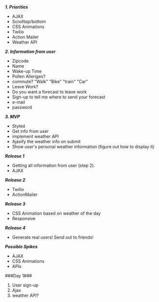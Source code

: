 ***1. Priorities***

  - AJAX
  - Scrolltop/bottom
  - CSS Animations
  - Twilio
  - Action Mailer
  - Weather API

***2. Information from user***
  - Zipcode
  - Name
  - Wake-up Time
  - Pollen Alleriges?
  - commute? "Walk" "Bike" "train" "Car"
  - Leave Work?
  - Do you want a forecast to leave work
  - Sign-up to tell me where to send your forecast
  - e-mail
  - password

***3. MVP***
  - Styled
  - Get info from user
  - implement weather API
  - Ajaxify the weather info on submit
  - Show user's personal weather information (figure out how to display it)

***Release 1***
  - Getting all information from user (step 2).
  - AJAX

***Release 2***
  - Twilio
  - ActionMailer

***Release 3***
  
  - CSS Animation based on weather of the day
  - Responsive

***Release 4***
  - Generate real users!  Send out to friends!

***Possible Spikes***
  - AJAX
  - CSS Animations
  - APIs

###Day 1###

1.  User sign-up
2.  Ajax
3.  weather API?
